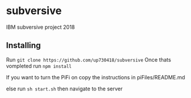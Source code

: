 # subversive
IBM subversive project 2018

## Installing

Run `git clone https://github.com/up730418/subversive`
Once thats vompleted run `npm install`

If you want to turn the PiFi on copy the instructions in piFiles/README.md

else run `sh start.sh` then navigate to the server

